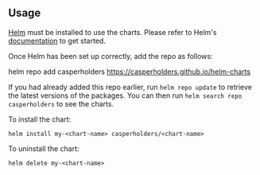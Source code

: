 ## Usage

[Helm](https://helm.sh) must be installed to use the charts.  Please refer to
Helm's [documentation](https://helm.sh/docs) to get started.

Once Helm has been set up correctly, add the repo as follows:

  helm repo add casperholders https://casperholders.github.io/helm-charts

If you had already added this repo earlier, run `helm repo update` to retrieve
the latest versions of the packages.  You can then run `helm search repo
casperholders` to see the charts.

To install the <chart-name> chart:

    helm install my-<chart-name> casperholders/<chart-name>

To uninstall the chart:

    helm delete my-<chart-name>
